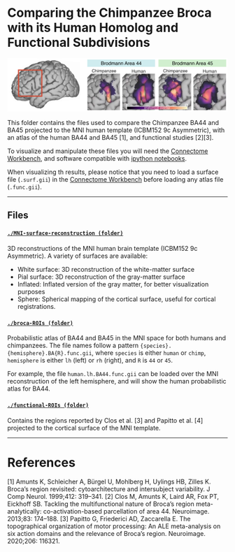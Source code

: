 # Comparing the Chimpanzee Broca with its Human Homolog and Functional Subdivisions
![](../..//images/comparison.png)

This folder contains the files used to compare the Chimpanzee BA44 and BA45 projected to the MNI human template (ICBM152 9c Asymmetric), with an atlas of the human BA44 and BA45 [1], and functional studies [2][3].

To visualize and manipulate these files you will need the [Connectome Workbench](https://www.humanconnectome.org/software/connectome-workbench), and software compatible with [ipython notebooks](https://jupyter.org).

When visualizing th results, please notice that you need to load a surface file (`.surf.gii`) in the [Connectome Workbench](https://www.humanconnectome.org/software/connectome-workbench) before loading any atlas file (`.func.gii`).


---
## Files

#### [`./MNI-surface-reconstruction (folder)`](./MNI-surface-reconstruction/)
3D reconstructions of the MNI human brain template (ICBM152 9c Asymmetric). A variety of surfaces are available:
- White surface: 3D reconstruction of the white-matter surface
- Pial surface: 3D reconstruction of the gray-matter surface
- Inflated: Inflated version of the gray matter, for better visualization purposes
- Sphere: Spherical mapping of the cortical surface, useful for cortical registrations. 

#### [`./broca-ROIs (folder)`](./broca-ROIs/)
Probabilistic atlas of BA44 and BA45 in the MNI space for both humans and chimpanzees. The file names follow a pattern `{species}.{hemisphere}.BA{R}.func.gii`, where `species` is either `human` or `chimp`, `hemisphere` is either `lh` (left) or `rh` (right), and `R` is `44` or `45`.

For example, the file `human.lh.BA44.func.gii` can be loaded over the MNI reconstruction of the left hemisphere, and will show the human probabilistic atlas for BA44.

#### [`./functional-ROIs (folder)`](./functional-ROIs/)
Contains the regions reported by Clos et al. [3] and Papitto et al. [4] projected to the cortical surface of the MNI template.

---

# References

[1] Amunts K, Schleicher A, Bürgel U, Mohlberg H, Uylings HB, Zilles K. Broca’s region revisited: cytoarchitecture and intersubject variability. J Comp Neurol. 1999;412: 319–341.
[2] Clos M, Amunts K, Laird AR, Fox PT, Eickhoff SB. Tackling the multifunctional nature of Broca’s region meta-analytically: co-activation-based parcellation of area 44. Neuroimage. 2013;83: 174–188.
[3] Papitto G, Friederici AD, Zaccarella E. The topographical organization of motor processing: An ALE meta-analysis on six action domains and the relevance of Broca’s region. Neuroimage. 2020;206: 116321.